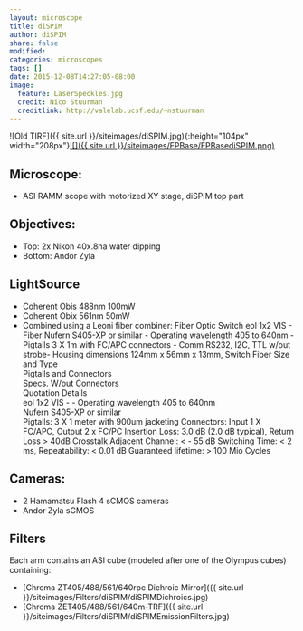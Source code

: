 ```yaml
---
layout: microscope 
title: diSPIM
author: diSPIM
share: false
modified:
categories: microscopes
tags: []
date: 2015-12-08T14:27:05-08:00
image:
  feature: LaserSpeckles.jpg
  credit: Nico Stuurman
  creditlink: http://valelab.ucsf.edu/~nstuurman
---
```

![Old TIRF]({{ site.url }}/siteimages/diSPIM.jpg){:height="104px" width="208px"}[![]({{ site.url }}/siteimages/FPBase/FPBasediSPIM.png)](https://www.fpbase.org/embedscope/vsCQgwwvFomTZWKQZ9Z29F/?sticky=false)

## Microscope:
* ASI RAMM scope with motorized XY stage, diSPIM top part

## Objectives:
* Top: 2x Nikon 40x.8na water dipping
* Bottom: Andor Zyla

## LightSource
* Coherent Obis 488nm 100mW
* Coherent Obix 561nm 50mW
* Combined using a Leoni fiber combiner: Fiber Optic Switch eol 1x2 VIS - Fiber Nufern S405-XP or similar - Operating wavelength 405 to 640nm - Pigtails 3 X 1m with FC/APC connectors - Comm RS232, I2C, TTL w/out strobe- Housing dimensions 124mm x 56mm x 13mm, Switch
Fiber Size and Type                                           
Pigtails and Connectors                                       
Specs. W/out Connectors                                       
Quotation Details                                             
eol 1x2 VIS - - Operating wavelength 405 to 640nm             
Nufern S405-XP or similar                                     
Pigtails: 3 X 1 meter with 900um jacketing Connectors: Input 1 X FC/APC, Output 2 x FC/PC
      Insertion Loss: 3.0 dB (2.0 dB typical), Return Loss > 40dB Crosstalk Adjacent Channel: < - 55 dB
Switching Time: < 2 ms, Repeatability: < 0.01 dB Guaranteed lifetime: > 100 Mio Cycles


## Cameras:
* 2 Hamamatsu Flash 4 sCMOS cameras
* Andor Zyla sCMOS


## Filters
Each arm contains an ASI cube (modeled after one of the Olympus cubes) containing:
* [Chroma ZT405/488/561/640rpc Dichroic Mirror]({{ site.url }}/siteimages/Filters/diSPIM/diSPIMDichroics.jpg)
* [Chroma ZET405/488/561/640m-TRF]({{ site.url }}/siteimages/Filters/diSPIM/diSPIMEmissionFilters.jpg)

